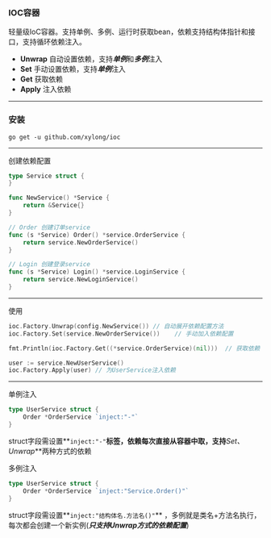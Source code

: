 ### IOC容器
轻量级IoC容器。支持单例、多例、运行时获取bean，依赖支持结构体指针和接口，支持循环依赖注入。

- **Unwrap** 自动设置依赖，支持***单例***和***多例***注入
- **Set** 手动设置依赖，支持***单例***注入
- **Get** 获取依赖
- **Apply** 注入依赖

***

### 安装
```
go get -u github.com/xylong/ioc
```

***

创建依赖配置
```go
type Service struct {
}

func NewService() *Service {
    return &Service{}
}

// Order 创建订单service
func (s *Service) Order() *service.OrderService {
    return service.NewOrderService()
}

// Login 创建登录service
func (s *Service) Login() *service.LoginService {
    return service.NewLoginService()
}
```

***

使用
```go
ioc.Factory.Unwrap(config.NewService()) // 自动展开依赖配置方法
ioc.Factory.Set(service.NewOrderService())    // 手动加入依赖配置

fmt.Println(ioc.Factory.Get((*service.OrderService)(nil)))  // 获取依赖

user := service.NewUserService()
ioc.Factory.Apply(user) // 为UserService注入依赖
```

***

单例注入
```go
type UserService struct {
    Order *OrderService `inject:"-"`
}
```
struct字段需设置**`inject:"-"`**标签，依赖每次直接从容器中取，支持***Set、Unwrap***两种方式的依赖

多例注入
```go
type UserService struct {
    Order *OrderService `inject:"Service.Order()"`
}
```
struct字段需设置**`inject:"结构体名.方法名()"`** ，多例就是类名+方法名执行，每次都会创建一个新实例(***只支持Unwrap方式的依赖配置***)